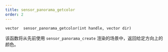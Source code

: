 ```yaml
---
title: sensor_panorama_getcolor
order: 2
---
```

`vector  sensor_panorama_getcolor(int handle, vector dir)`

该函数将从先前使用 `sensor_panorama_create` 渲染的场景中，返回给定方向上的颜色。
